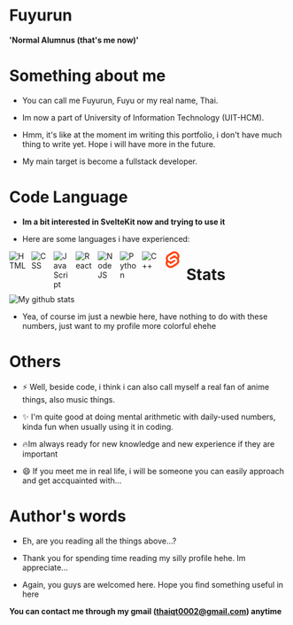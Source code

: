 # Fuyurun

**'Normal Alumnus (that's me now)'**

# Something about me

- You can call me Fuyurun, Fuyu or my real name, Thai.

- Im now a part of University of Information Technology (UIT-HCM).

- Hmm, it's like at the moment im writing this portfolio, i don't have much thing to write yet. Hope i will have more in the future.

- My main target is become a fullstack developer.

# Code Language 

- **Im a bit interested in SvelteKit now and trying to use it**

- Here are some languages i have experienced:
<img align="left" alt="HTML" width="30px" style="padding-right:10px;" src="https://cdn.jsdelivr.net/gh/devicons/devicon/icons/html5/html5-plain.svg" />
<img align="left" alt="CSS" width="30px" style="padding-right:10px;" src="https://cdn.jsdelivr.net/gh/devicons/devicon/icons/css3/css3-plain.svg" />
<img align="left" alt="JavaScript" width="30px" style="padding-right:10px;" src="https://cdn.jsdelivr.net/gh/devicons/devicon/icons/javascript/javascript-plain.svg" />
<img align="left" alt="React" width="30px" style="padding-right:10px;" src="https://cdn.jsdelivr.net/gh/devicons/devicon/icons/react/react-original.svg" />
<img align="left" alt="NodeJS" width="30px" style="padding-right:10px;" src="https://cdn.jsdelivr.net/gh/devicons/devicon/icons/nodejs/nodejs-original.svg" />
<img align="left" alt="Python" width="30px" style="padding-right:10px;" src="https://cdn.jsdelivr.net/gh/devicons/devicon/icons/python/python-plain.svg" />
<img align="left" alt="C++" width="30px" style="padding-right:10px;" src="https://cdn.jsdelivr.net/gh/devicons/devicon/icons/cplusplus/cplusplus-line.svg" />
<img align="left" alt="GitHub" width="30px" style="padding-right:10px;" src="https://github.com/devicons/devicon/blob/1119b9f84c0290e0f0b38982099a2bd027a48bf1/icons/svelte/svelte-original.svg" />

#

# Stats
![My github stats](https://github-readme-stats.vercel.app/api?username=thaiqt0002&show_icons=true&theme=gruvbox)

- Yea, of course im just a newbie here, have nothing to do with these numbers, just want to my profile more colorful ehehe

# Others

- ⚡ Well, beside code, i think i can also call myself a real fan of anime things, also music things.

- ✨ I'm quite good at doing mental arithmetic with daily-used numbers, kinda fun when usually using it in coding.

- 🔥Im always ready for new knowledge and new experience if they are important

- 😄 If you meet me in real life, i will be someone you can easily approach and get accquainted with...


# Author's words

- Eh, are you reading all the things above...?

- Thank you for spending time reading my silly profile hehe. Im appreciate...

- Again, you guys are welcomed here. Hope you find something useful in here

**You can contact me through my gmail (thaiqt0002@gmail.com) anytime**
